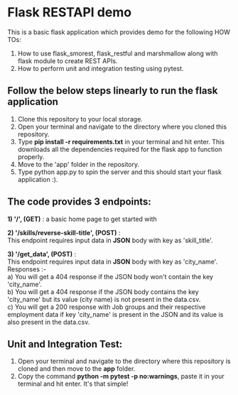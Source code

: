 # Flask RESTAPI demo

This is a basic flask application which provides demo for the following HOW TOs:
1) How to use flask_smorest, flask_restful and marshmallow along with flask module to create REST APIs. 
2) How to perform unit and integration testing using pytest.

## Follow the below steps linearly to run the flask application
<ol>
      <li> Clone this repository to your local storage.</li>
      <li> Open your terminal and navigate to the directory where you cloned this repository.</li>
      <li> Type <strong>pip install -r requirements.txt</strong> in your terminal and hit enter. This downloads all the dependencies required for the flask app to function             properly.</li>
      <li> Move to the 'app' folder in the repository.</li>
      <li> Type python app.py to spin the server and this should start your flask application :).</li>    
</ol>


## The code provides 3 endpoints: <br>
**1) '/', (GET)** : a basic home page to get started with

**2) '/skills/reverse-skill-title', (POST)** : <br> 
      This endpoint requires input data in **JSON** body with key as 'skill_title'.

**3) '/get_data', (POST)** : <br>
      This endpoint requires input data in **JSON** body with key as 'city_name'.<br>
      Responses :-<br>
          a) You will get a 404 response if the JSON body won't contain the key 'city_name'.<br>
          b) You will get a 404 response if the JSON body contains the key 'city_name' but its value (city name) is not present in the data.csv. <br>
          c) You will get a 200 response with Job groups and their respective employment data if key 'city_name' is present in the JSON and its
                  value is also present in the data.csv.

## Unit and Integration Test: <br>
<ol>
      <li> Open your terminal and navigate to the directory where this repository is cloned and then move to the <strong>app</strong> folder.</li>
      <li> Copy the command <strong>python -m pytest -p no:warnings</strong>, paste it in your terminal and hit enter. It's that simple!
</ol>
